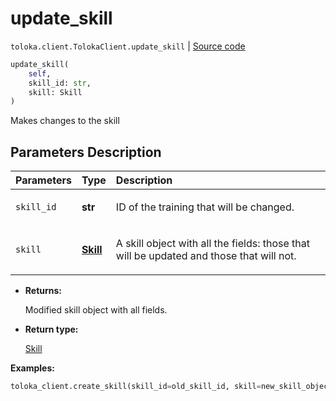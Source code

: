 # update_skill
`toloka.client.TolokaClient.update_skill` | [Source code](https://github.com/Toloka/toloka-kit/blob/v0.1.24/src/client/__init__.py#L44)

```python
update_skill(
    self,
    skill_id: str,
    skill: Skill
)
```

Makes changes to the skill

## Parameters Description

| Parameters | Type | Description |
| :----------| :----| :-----------|
`skill_id`|**str**|<p>ID of the training that will be changed.</p>
`skill`|**[Skill](toloka.client.skill.Skill.md)**|<p>A skill object with all the fields: those that will be updated and those that will not.</p>

* **Returns:**

  Modified skill object with all fields.

* **Return type:**

  [Skill](toloka.client.skill.Skill.md)

**Examples:**

```python
toloka_client.create_skill(skill_id=old_skill_id, skill=new_skill_object)
```

